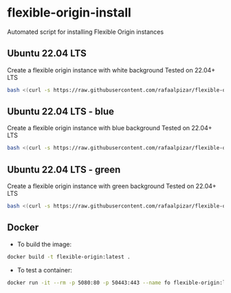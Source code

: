 # flexible-origin-install
Automated script for installing Flexible Origin instances

## Ubuntu 22.04 LTS
Create a flexible origin instance with white background
Tested on 22.04+ LTS

```bash
bash <(curl -s https://raw.githubusercontent.com/rafaalpizar/flexible-origin-install/master/install_ubuntu.sh)
```

## Ubuntu 22.04 LTS - blue
Create a flexible origin instance with blue background
Tested on 22.04+ LTS

```bash
bash <(curl -s https://raw.githubusercontent.com/rafaalpizar/flexible-origin-install/master/install_blue_ubuntu.sh)
```

## Ubuntu 22.04 LTS - green
Create a flexible origin instance with green background
Tested on 22.04+ LTS

```bash
bash <(curl -s https://raw.githubusercontent.com/rafaalpizar/flexible-origin-install/master/install_green_ubuntu.sh)
```

## Docker
- To build the image:
```bash
docker build -t flexible-origin:latest .
```

- To test a container:
```bash
docker run -it --rm -p 5080:80 -p 50443:443 --name fo flexible-origin:latest
```
